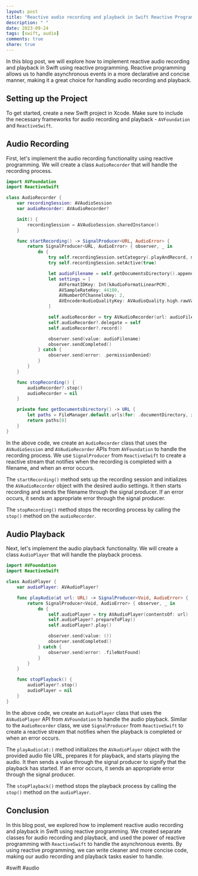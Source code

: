 ```yaml
---
layout: post
title: "Reactive audio recording and playback in Swift Reactive Programming"
description: " "
date: 2023-09-24
tags: [swift, audio]
comments: true
share: true
---
```


In this blog post, we will explore how to implement reactive audio recording and playback in Swift using reactive programming. Reactive programming allows us to handle asynchronous events in a more declarative and concise manner, making it a great choice for handling audio recording and playback.

## Setting up the Project

To get started, create a new Swift project in Xcode. Make sure to include the necessary frameworks for audio recording and playback - `AVFoundation` and `ReactiveSwift`.

## Audio Recording

First, let's implement the audio recording functionality using reactive programming. We will create a class `AudioRecorder` that will handle the recording process.

```swift
import AVFoundation
import ReactiveSwift

class AudioRecorder {
    var recordingSession: AVAudioSession
    var audioRecorder: AVAudioRecorder?

    init() {
        recordingSession = AVAudioSession.sharedInstance()
    }

    func startRecording() -> SignalProducer<URL, AudioError> {
        return SignalProducer<URL, AudioError> { observer, _ in
            do {
                try self.recordingSession.setCategory(.playAndRecord, mode: .default)
                try self.recordingSession.setActive(true)

                let audioFilename = self.getDocumentsDirectory().appendingPathComponent("recording.wav")
                let settings = [
                    AVFormatIDKey: Int(kAudioFormatLinearPCM),
                    AVSampleRateKey: 44100,
                    AVNumberOfChannelsKey: 2,
                    AVEncoderAudioQualityKey: AVAudioQuality.high.rawValue
                ]

                self.audioRecorder = try AVAudioRecorder(url: audioFilename, settings: settings)
                self.audioRecorder?.delegate = self
                self.audioRecorder?.record()

                observer.send(value: audioFilename)
                observer.sendCompleted()
            } catch {
                observer.send(error: .permissionDenied)
            }
        }
    }

    func stopRecording() {
        audioRecorder?.stop()
        audioRecorder = nil
    }

    private func getDocumentsDirectory() -> URL {
        let paths = FileManager.default.urls(for: .documentDirectory, in: .userDomainMask)
        return paths[0]
    }
}

```

In the above code, we create an `AudioRecorder` class that uses the `AVAudioSession` and `AVAudioRecorder` APIs from `AVFoundation` to handle the recording process. We use `SignalProducer` from `ReactiveSwift` to create a reactive stream that notifies when the recording is completed with a filename, and when an error occurs.

The `startRecording()` method sets up the recording session and initializes the `AVAudioRecorder` object with the desired audio settings. It then starts recording and sends the filename through the signal producer. If an error occurs, it sends an appropriate error through the signal producer.

The `stopRecording()` method stops the recording process by calling the `stop()` method on the `audioRecorder`.

## Audio Playback

Next, let's implement the audio playback functionality. We will create a class `AudioPlayer` that will handle the playback process.

```swift
import AVFoundation
import ReactiveSwift

class AudioPlayer {
    var audioPlayer: AVAudioPlayer?

    func playAudio(at url: URL) -> SignalProducer<Void, AudioError> {
        return SignalProducer<Void, AudioError> { observer, _ in
            do {
                self.audioPlayer = try AVAudioPlayer(contentsOf: url)
                self.audioPlayer?.prepareToPlay()
                self.audioPlayer?.play()

                observer.send(value: ())
                observer.sendCompleted()
            } catch {
                observer.send(error: .fileNotFound)
            }
        }
    }

    func stopPlayback() {
        audioPlayer?.stop()
        audioPlayer = nil
    }
}
```

In the above code, we create an `AudioPlayer` class that uses the `AVAudioPlayer` API from `AVFoundation` to handle the audio playback. Similar to the `AudioRecorder` class, we use `SignalProducer` from `ReactiveSwift` to create a reactive stream that notifies when the playback is completed or when an error occurs.

The `playAudio(at:)` method initializes the `AVAudioPlayer` object with the provided audio file URL, prepares it for playback, and starts playing the audio. It then sends a value through the signal producer to signify that the playback has started. If an error occurs, it sends an appropriate error through the signal producer.

The `stopPlayback()` method stops the playback process by calling the `stop()` method on the `audioPlayer`.

## Conclusion

In this blog post, we explored how to implement reactive audio recording and playback in Swift using reactive programming. We created separate classes for audio recording and playback, and used the power of reactive programming with `ReactiveSwift` to handle the asynchronous events. By using reactive programming, we can write cleaner and more concise code, making our audio recording and playback tasks easier to handle.

#swift #audio